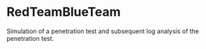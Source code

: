 # RedTeamBlueTeam
Simulation of a penetration test and subsequent log analysis of the penetration test.

